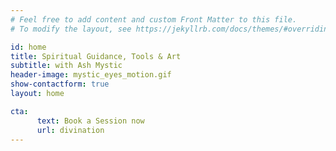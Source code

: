 ```yaml
---
# Feel free to add content and custom Front Matter to this file.
# To modify the layout, see https://jekyllrb.com/docs/themes/#overriding-theme-defaults

id: home
title: Spiritual Guidance, Tools & Art
subtitle: with Ash Mystic
header-image: mystic_eyes_motion.gif
show-contactform: true
layout: home

cta:
      text: Book a Session now
      url: divination
---
```

<div></div>